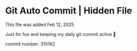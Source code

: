 # Git Auto Commit | Hidden File

This file was added Feb 12, 2025

Just for fun and keeping my daily git commit active 🤪

commit number: 315162
